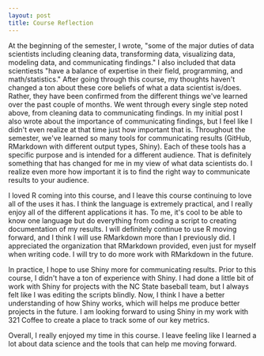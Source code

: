 ```yaml
---
layout: post
title: Course Reflection
---
```

At the beginning of the semester, I wrote, "some of the major duties of data scientists including cleaning data, transforming data, visualizing data, modeling data, and communicating findings." I also included that data scientiests "have a balance of expertise in their field, programming, and math/statistics." After going through this course, my thoughts haven't changed a ton about these core beliefs of what a data scientist is/does. Rather, they have been confirmed from the different things we've learned over the past couple of months. We went through every single step noted above, from cleaning data to communicating findings. In my initial post I also wrote about the importance of communicating findings, but I feel like I didn't even realize at that time just how important that is. Throughout the semester, we've learned so many tools for communicating results (GitHub, RMarkdown with different output types, Shiny). Each of these tools has a specific purpose and is intended for a different audience. That is definitely something that has changed for me in my view of what data scientists do. I realize even more how important it is to find the right way to communicate results to your audience.

I loved R coming into this course, and I leave this course continuing to love all of the uses it has. I think the language is extremely practical, and I really enjoy all of the different applications it has. To me, it's cool to be able to know one language but do everything from coding a script to creating documentation of my results. I will definitely continue to use R moving forward, and I think I will use RMarkdown more than I previously did. I appreciated the organization that RMarkdown provided, even just for myself when writing code. I will try to do more work with RMarkdown in the future.

In practice, I hope to use Shiny more for communicating results. Prior to this course, I didn't have a ton of experience with Shiny. I had done a little bit of work with Shiny for projects with the NC State baseball team, but I always felt like I was editing the scripts blindly. Now, I think I have a better understanding of how Shiny works, which will helps me produce better projects in the future. I am looking forward to using Shiny in my work with 321 Coffee to create a place to track some of our key metrics. 

Overall, I really enjoyed my time in this course. I leave feeling like I learned a lot about data science and the tools that can help me moving forward.

